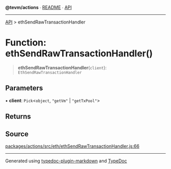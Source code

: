 **@tevm/actions** ∙ [README](../README.md) ∙ [API](../API.md)

***

[API](../API.md) > ethSendRawTransactionHandler

# Function: ethSendRawTransactionHandler()

> **ethSendRawTransactionHandler**(`client`): `EthSendRawTransactionHandler`

## Parameters

▪ **client**: `Pick`\<`object`, `"getVm"` \| `"getTxPool"`\>

## Returns

## Source

[packages/actions/src/eth/ethSendRawTransactionHandler.js:66](https://github.com/evmts/tevm-monorepo/blob/main/packages/actions/src/eth/ethSendRawTransactionHandler.js#L66)

***
Generated using [typedoc-plugin-markdown](https://www.npmjs.com/package/typedoc-plugin-markdown) and [TypeDoc](https://typedoc.org/)
